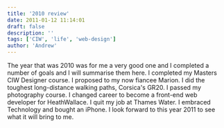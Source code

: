 ```yaml
---
title: '2010 review'
date: 2011-01-12 11:14:01
draft: false
description: ''
tags: ['CIW', 'life', 'web-design']
author: 'Andrew'
---
```


The year that was 2010 was for me a very good one and I completed a number of goals and I will summarise them here. I completed my Masters CIW Designer course. I proposed to my now fiancee Marion. I did the toughest long-distance walking paths, Corsica's GR20. I passed my photography course. I changed career to become a front-end web developer for HeathWallace. I quit my job at Thames Water. I embraced Technology and bought an iPhone. I look forward to this year 2011 to see what it will bring to me.

